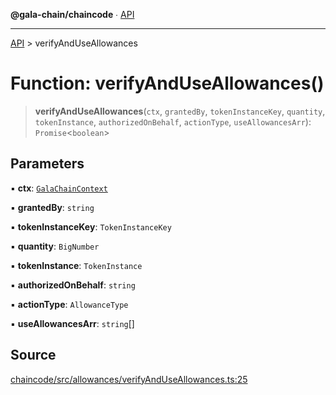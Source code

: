 **@gala-chain/chaincode** ∙ [API](../exports.md)

***

[API](../exports.md) > verifyAndUseAllowances

# Function: verifyAndUseAllowances()

> **verifyAndUseAllowances**(`ctx`, `grantedBy`, `tokenInstanceKey`, `quantity`, `tokenInstance`, `authorizedOnBehalf`, `actionType`, `useAllowancesArr`): `Promise`\<`boolean`\>

## Parameters

▪ **ctx**: [`GalaChainContext`](../classes/GalaChainContext.md)

▪ **grantedBy**: `string`

▪ **tokenInstanceKey**: `TokenInstanceKey`

▪ **quantity**: `BigNumber`

▪ **tokenInstance**: `TokenInstance`

▪ **authorizedOnBehalf**: `string`

▪ **actionType**: `AllowanceType`

▪ **useAllowancesArr**: `string`[]

## Source

[chaincode/src/allowances/verifyAndUseAllowances.ts:25](https://github.com/GalaChain/sdk/blob/bcbbb18/chaincode/src/allowances/verifyAndUseAllowances.ts#L25)
